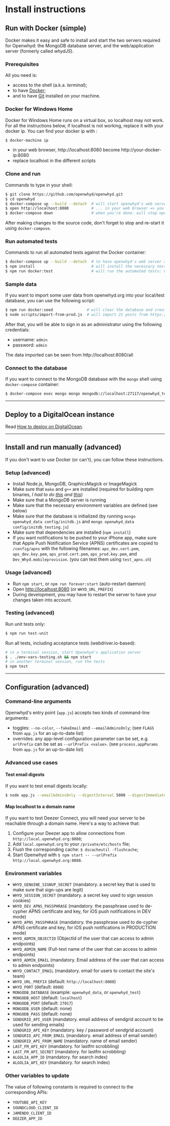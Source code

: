 # Install instructions

## Run with Docker (simple)

Docker makes it easy and safe to install and start the two servers required for Openwhyd: the MongoDB database server, and the web/application server (formerly called _whydJS_).

### Prerequisites

All you need is:

- access to the shell (a.k.a. _terminal_);
- to have [Docker](https://www.docker.com/products/docker-desktop);
- and to have [Git](https://www.atlassian.com/git/tutorials/install-git) installed on your machine.

### Docker for Windows Home
Docker for Windows Home runs on a virtual box, so localhost may not work. For all the instructions below, if localhost is not working, replace it with your docker ip. You can find your docker ip with :
```sh
$ docker-machine ip                  
```
- in your web browser, http://localhost:8080 become http://your-docker-ip:8080
- replace localhost in the different scripts

### Clone and run

Commands to type in your shell:

```sh
$ git clone https://github.com/openwhyd/openwhyd.git
$ cd openwhyd
$ docker-compose up --build --detach  # will start openwhyd's web server and database in the background
$ open http://localhost:8080          # ... in your web browser => you should see Openwhyd's home page! 🎉
$ docker-compose down                 # when you're done: will stop openwhyd's web server and database
```

After making changes to the source code, don't forget to stop and re-start it using `docker-compose`.

### Run automated tests

Commands to run all automated tests against the Docker container:

```sh
$ docker-compose up --build --detach  # to have openwhyd's web server and database running in the background
$ npm install                         # will install the necessary test runners (webdriver/selenium)
$ npm run docker:test                 # will run the automated tests: unit and end-to-end
```

### Sample data

If you want to import some user data from openwhyd.org into your local/test database, you can use the following script:

```sh
$ npm run docker:seed               # will clear the database and create the admin user
$ node scripts/import-from-prod.js  # will import 21 posts from https://openwhyd.org/adrien
```

After that, you will be able to sign in as an administrator using the following credentials:

- username: `admin`
- password: `admin`

The data imported can be seen from http://localhost:8080/all

### Connect to the database

If you want to connect to the MongoDB database with the `mongo` shell using `docker-compose` container:

```sh
$ docker-compose exec mongo mongo mongodb://localhost:27117/openwhyd_test
```

---

## Deploy to a DigitalOcean instance

Read [How to deploy on DigitalOcean](./howto-deploy-on-digitalocean.md).

---

## Install and run manually (advanced)

If you don't want to use Docker (or can't), you can follow these instructions.

### Setup (advanced)

- Install Node.js, MongoDB, GraphicsMagick or ImageMagick
- Make sure that `make` and `g++` are installed (required for building npm binaries, _I had to do [this](https://github.com/fedwiki/wiki/issues/46) and [this](https://www.digitalocean.com/community/questions/node-gyp-rebuild-fails-on-install)_)
- Make sure that a MongoDB server is running
- Make sure that the necessary environment variables are defined (see below)
- Make sure that the database is initialized (by running `mongo openwhyd_data config/initdb.js` and `mongo openwhyd_data config/initdb_testing.js`)
- Make sure that dependencies are installed (`npm install`)
- If you want notifications to be pushed to your iPhone app, make sure that Apple Push Notification Service (APNS) certificates are copied to `/config/apns` with the following filenames: `aps_dev.cert.pem`, `aps_dev.key.pem`, `aps_prod.cert.pem`, `aps_prod.key.pem`, and `Dev_Whyd.mobileprovision`. (you can test them using `test_apns.sh`)

### Usage (advanced)

- Run `npm start`, or `npm run forever:start` (auto-restart daemon)
- Open [http://localhost:8080](http://localhost:8080) (or `WHYD_URL_PREFIX`)
- During development, you may have to restart the server to have your changes taken into account.

### Testing (advanced)

Run unit tests only:

```sh
$ npm run test-unit
```

Run all tests, including acceptance tests (webdriver.io-based):

```sh
# in a terminal session, start Openwhyd's application server
$ . ./env-vars-testing.sh && npm start
# in another terminal session, run the tests
$ npm test
```

---

## Configuration (advanced)

### Command-line arguments

Openwhyd's entry point (`app.js`) accepts two kinds of command-line arguments:

- toggles: `--no-color`, `--fakeEmail` and `--emailAdminsOnly`; (see `FLAGS` from `app.js` for an up-to-date list)
- overrides: any app-level configuration parameter can be set, e.g. `urlPrefix` can be set as `--urlPrefix <value>`. (see `process.appParams` from `app.js` for an up-to-date list)

### Advanced use cases

#### Test email digests

If you want to test email digests locally:

```sh
$ node app.js --emailAdminsOnly --digestInterval 5000 --digestImmediate true
```

#### Map localhost to a domain name

If you want to test Deezer Connect, you will need your server to be reachable through a domain name. Here's a way to achieve that:

1. Configure your Deezer app to allow connections from `http://local.openwhyd.org:8080`;
2. Add `local.openwhyd.org` to your `/private/etc/hosts` file;
3. Flush the corresponding cache: `$ dscacheutil -flushcache`;
4. Start Openwhyd with `$ npm start -- --urlPrefix http://local.openwhyd.org:8080`.

### Environment variables

- `WHYD_GENUINE_SIGNUP_SECRET` (mandatory. a secret key that is used to make sure that sign-ups are legit)
- `WHYD_SESSION_SECRET` (mandatory. a secret key used to sign session cookies)
- `WHYD_DEV_APNS_PASSPHRASE` (mandatory. the passphrase used to de-cypher APNS certificate and key, for iOS push notifications in DEV mode)
- `WHYD_APNS_PASSPHRASE` (mandatory. the passphrase used to de-cypher APNS certificate and key, for iOS push notifications in PRODUCTION mode)
- `WHYD_ADMIN_OBJECTID` (ObjectId of the user that can access to admin endpoints)
- `WHYD_ADMIN_NAME` (Full-text name of the user that can access to admin endpoints)
- `WHYD_ADMIN_EMAIL` (mandatory. Email address of the user that can access to admin endpoints)
- `WHYD_CONTACT_EMAIL` (mandatory. email for users to contact the site's team)
- `WHYD_URL_PREFIX` (default: `http://localhost:8080`)
- `WHYD_PORT` (default: `8080`)
- `MONGODB_DATABASE` (example: `openwhyd_data`, or `openwhyd_test`)
- `MONGODB_HOST` (default: `localhost`)
- `MONGODB_PORT` (default: `27017`)
- `MONGODB_USER` (default: none)
- `MONGODB_PASS` (default: none)
- `SENDGRID_API_USER` (mandatory. email address of sendgrid account to be used for sending emails)
- `SENDGRID_API_KEY` (mandatory. key / password of sendgrid account)
- `SENDGRID_API_FROM_EMAIL` (mandatory. email address of email sender)
- `SENDGRID_API_FROM_NAME` (mandatory. name of email sender)
- `LAST_FM_API_KEY` (mandatory. for lastfm scrobbling)
- `LAST_FM_API_SECRET` (mandatory. for lastfm scrobbling)
- `ALGOLIA_APP_ID` (mandatory. for search index)
- `ALGOLIA_API_KEY` (mandatory. for search index)

### Other variables to update

The value of following constants is required to connect to the corresponding APIs:

- `YOUTUBE_API_KEY`
- `SOUNDCLOUD_CLIENT_ID`
- `JAMENDO_CLIENT_ID`
- `DEEZER_APP_ID`
